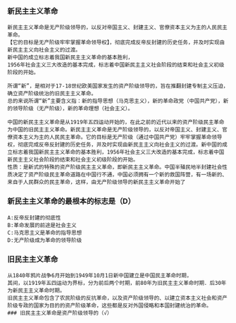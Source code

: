 ### 新民主主义革命
    新民主主义革命是无产阶级领导的，以反对帝国主义、封建主义、官僚资本主义为主的人民民主革命。
    【它的目标是无产阶级牢牢掌握革命领导权】，彻底完成反帝反封建的历史任务，并及时实现由新民主主义向社会主义的过渡。
    新中国的成立标志着我国新民主主义革命的基本胜利，
    1956年社会主义三大改造的基本完成，标志着中国新民主主义社会阶段的结束和社会主义初级阶段的开始。

    所谓“新”，是相对于17-18世纪欧美国家发生的资产阶级领导的，旨在推翻封建专制主义压迫，确立资产阶级统治的旧民主主义革命。
    总的来说所谓“新”主要含义指：新的指导思想（马克思主义），新的革命政党（中国共产党），新的领导阶级（无产阶级），新的革命理想（社会主义）。

    中国的新民主主义革命是从1919年五四运动开始的，在此之前的近代以来的资产阶级民主革命为中国的旧民主主义革命。新民主主义革命是无产阶级领导的，以反对帝国主义、封建主义、官僚资本主义为主的人民民主革命。它的目标是无产阶级（通过中国共产党）牢牢掌握革命领导权，彻底完成反帝反封建的历史任务，并及时实现由新民主主义向社会主义的过渡。新中国的成立标志着我国新民主主义革命的基本胜利，1956年社会主义三大改造的基本完成，标志着中国新民主主义社会阶段的结束和社会主义初级阶段的开始。
    性质：是新式的特殊的资产阶级民主主义革命，即新民主主义革命。中国半殖民地半封建社会性质决定了资产阶级民主革命道路在中国行不通，中国必须拥有一个新的救国阵营，有一场新的、来自于人民群众的民主革命，这样，由无产阶级领导的新民主主义革命开始了

### 新民主主义革命的最根本的标志是（D）
    A:反帝反封建的彻底性
    B:革命发展的前途是社会主义
    C:马克思主义是革命的指导思想
    D:无产阶级成为革命的领导阶级



### 旧民主主义革命
    从1840年鸦片战争6月开始到1949年10月1日新中国建立是中国民主革命时期，
    其间，以1919年五四运动为界标，分为前后两个时期，前80年为旧民主主义革命时期．后30年为新民主主义革命时期。
    旧民主主义革命包含了农民阶级的反抗革命，以及资产阶级领导的、以建立资本主义社会和资产阶级专政的国家为目的的资产阶级革命，这些都是反对外国侵略和本国封建统治的革命。
    ### 旧民主主义革命是资产阶级领导的（√）





